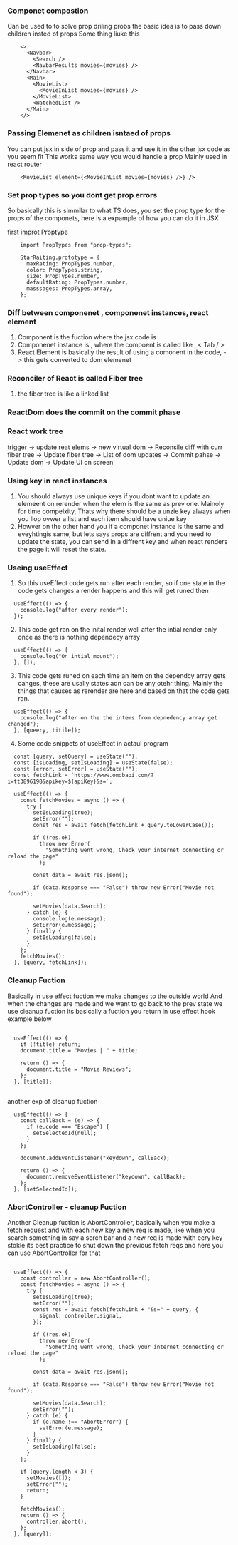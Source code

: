 ### Componet compostion

Can be used to to solve prop driling probs
the basic idea is to pass down children insted of props
Some thing liuke this

```
    <>
      <Navbar>
        <Search />
        <NavbarResults movies={movies} />
      </Navbar>
      <Main>
        <MovieList>
          <MovieInList movies={movies} />
        </MovieList>
        <WatchedList />
      </Main>
    </>
```

### Passing Elemenet as children isntaed of props

You can put jsx in side of prop and pass it and use it in the other jsx code as you seem fit
This works same way you would handle a prop
Mainly used in react router

```
    <MovieList element={<MovieInList movies={movies} />} />

```

### Set prop types so you dont get prop errors

So basically this is simmilar to what TS does, you set the prop type for the props of the componets, here is a expample of how you can do it in JSX

first improt Proptype

```
    import PropTypes from "prop-types";

    StarRaiting.prototype = {
      maxRating: PropTypes.number,
      color: PropTypes.string,
      size: PropTypes.number,
      defaultRating: PropTypes.number,
      masssages: PropTypes.array,
    };
```

### Diff between componenet , componenet instances, react element

1. Component is the fuction where the jsx code is
2. Componenet instance is , where the compoent is called like , < Tab / >
3. React Element is basically the result of using a comonent in the code, - > this gets converted to dom elemenet

### Reconciler of React is called Fiber tree

1. the fiber tree is like a linked list

### ReactDom does the commit on the commit phase

### React work tree

trigger -> update reat elems -> new virtual dom -> Reconsile diff with curr fiber tree -> Update fiber tree -> List of dom updates -> Commit pahse -> Update dom -> Update UI on screen

### Using key in react instances

1. You should always use unique keys if you dont want to update an elemeent on rerender when the elem is the same as prev one. Mainoly for time compelxity, Thats why there should be a unzie key always when you llop ovwer a list and each item should have uniue key
2. Howver on the other hand you if a componet instance is the same and eveyhtingis same, but lets says props are diffrent and you need to update the state, you can send in a diffrent key and when react renders the page it will reset the state.

### Useing useEffect

1. So this useEffect code gets run after each render, so if one state in the code gets changes a render happens and this will get runed then

```
  useEffect(() => {
    console.log("after every render");
  });
```

2. This code get ran on the inital render well after the intial render only once as there is nothing dependecy array

```
  useEffect(() => {
    console.log("On intial mount");
  }, []);
```

3. This code gets runed on each time an item on the dependcy array gets cahges, these are usally states adn can be any otehr thing. Mainly the things that causes as rerender are here and based on that the code gets ran.

```
  useEffect(() => {
    console.log("after on the the intems from depnedency array get changed");
  }, [queery, titile]);
```

4. Some code snippets of useEffect in actaul program

```
  const [query, setQuery] = useState("");
  const [isLoading, setIsLoading] = useState(false);
  const [error, setError] = useState("");
  const fetchLink = `https://www.omdbapi.com/?i=tt3896198&apikey=${apiKey}&s=`;

  useEffect(() => {
    const fetchMovies = async () => {
      try {
        setIsLoading(true);
        setError("");
        const res = await fetch(fetchLink + query.toLowerCase());

        if (!res.ok)
          throw new Error(
            "Something went wrong, Check your internet connecting or reload the page"
          );

        const data = await res.json();

        if (data.Response === "False") throw new Error("Movie not found");

        setMovies(data.Search);
      } catch (e) {
        console.log(e.message);
        setError(e.message);
      } finally {
        setIsLoading(false);
      }
    };
    fetchMovies();
  }, [query, fetchLink]);
```

### Cleanup Fuction

Basically in use effect fuction we make changes to the outside world
And when the changes are made and we want to go back to the prev state we use cleanup fuction
its basically a fuction you return in use effect hook
example below

```

  useEffect(() => {
    if (!title) return;
    document.title = "Movies | " + title;

    return () => {
      document.title = "Movie Reviews";
    };
  }, [title]);


```

another exp of cleanup fuction

```
  useEffect(() => {
    const callBack = (e) => {
      if (e.code === "Escape") {
        setSelectedId(null);
      }
    };

    document.addEventListener("keydown", callBack);

    return () => {
      document.removeEventListener("keydown", callBack);
    };
  }, [setSelectedId]);

```

### AbortController - cleanup Fuction

Another Cleanup fuction is AbortController, basically when you make a fetch request and with each new key a new req is made, like when you search something in say a serch bar and
a new req is made with ecry key stokle its best practice to shut down the previous fetch reqs and here you can use AbortController for that

```

  useEffect(() => {
    const controller = new AbortController();
    const fetchMovies = async () => {
      try {
        setIsLoading(true);
        setError("");
        const res = await fetch(fetchLink + "&s=" + query, {
          signal: controller.signal,
        });

        if (!res.ok)
          throw new Error(
            "Something went wrong, Check your internet connecting or reload the page"
          );

        const data = await res.json();

        if (data.Response === "False") throw new Error("Movie not found");

        setMovies(data.Search);
        setError("");
      } catch (e) {
        if (e.name !== "AbortError") {
          setError(e.message);
        }
      } finally {
        setIsLoading(false);
      }
    };

    if (query.length < 3) {
      setMovies([]);
      setError("");
      return;
    }

    fetchMovies();
    return () => {
      controller.abort();
    };
  }, [query]);


```
